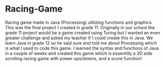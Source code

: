# Racing-Game
Racing game made in Java (Processing) utilizing functions and graphics
This was the final project I created in grade 11. Originally in our school the grade 11 project would be a game created using Turing but I wanted an even greater challenge and asked my teacher if I could create this in Java. We learn Java in grade 12 so he said sure and told me about Processing which is what I used to code this game. I learned the syntax and functions of Java in a couple of weeks and created this game which is essentilly a 2D side scrolling racing game with power ups/downs, and a score function!
